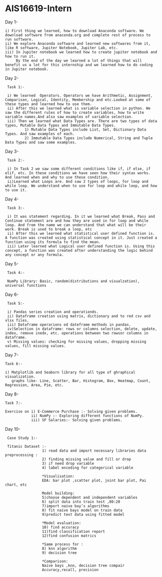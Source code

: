 # AIS16619-Intern
Day 1-
 
    i) First thing we learned, how to download Anaconda software. We download software from anaconda.org and complete rest of process to run software.
    ii) We explore Anaconda software and learned new softwares from it, like R software, Jupiter Notebook, Jupiter Lab, etc. 
    iii) In Jupiter notebook we learned how to create jupiter notebook and how to run it.
         By the end of the day we learned a lot of things that will benefit us a lot for this internship and we learned how to do coding in Jupiter notebook.
         
Day 2-

     Task 1:-
     
     i) We learned  Operators. Operators we have Arithmetic, Assignment, Comparison, Logical, Identity, Membership and etc.Looked at some of these types and learned how to use them.
     ii) After this we learned what is variable selection in python. We saw the different rules of how to create variables, how to write variable names.And also saw examples of variable selection.
     iii) Then we learned what Data Types are. There are two types of data types, Mutable Data Types and Immutable Data Types. 
             1) Mutable Data Types include List, Set, Dictionary Data Types. And saw examples of each.
             2) Immutable Data Types include Numerical, String and Tuple Data Types and saw some examples.

Day 3-

     Task 2:-

     i) In Task 2 we saw some different conditions like if, if else, if elif, etc. In these conditions we have seen how their syntax works. And learned when and why to use these condition.
     ii)Learned what Loops are. And saw 2 types of loops, for loop and while loop. We understand when to use for loop and while loop, and how to use it.


Day 4-

     Task 3:-

     i) It was statement regarding. In it we learned what Break, Pass and Continue statement are and how they are used in for loop and while loop. And from the name we can understand that what will be their work. Break is used to break a loop, etc
     ii) After this we learned what statistical user defined function is. A function was created using statistical concept in it. Just created a function using its formula to find the mean.
     iii) Later learned what Logical user defined function is. Using this concept, a function was created after understanding the logic behind any concept or any formula.

Day 5-

     Task 4:-

     NumPy Library: Basic, random(distributions and visualzation), universal functions

Day 6-

     Task 5:-

     i) Pandas series creation and operationds.
     ii) Dataframe creation using matrix, dictionary and to red csv and xlsx files.
     iii) Dataframe operarions od dateframe methods in pandas.
     iv)Selection in dataframe: rows or columns selection, delete, update, index, remove inedx, etc. operations between two rowsor columns in dataframe.
     v) Missing values: checking for missing values, dropping missing values, fill missing values.

Day 7-

    Task 6:-

    i) Matplotlib and Seaborn library for all type of ghraphical visualization.
       graphs like- Line, Scatter, Bar, Histogram, Box, Heatmap, Count, Regression, Area, Pie, etc.

Day 8-
    
    Task 7:-

    Exercise on i) E-Commerce Purchase :- Solving given problems.
                ii) NumPy :- Exploring different functions of NumPy.
                iii) SF Salaries:- Solving given problems.


Day 10-

     Case Study 1:- 

     Titanic Dataset :-
                     1) read data and import necessary libraries data preprocessing : 
                     2) finding missing value and fill or drop
                     3) if need drop variable 
                     4) label encoding for categorical variable 

                     *Visualisation:
                     EDA: bar plot ,scatter plot, joint bar plot, Pai chart, etc

                     Model building:
                     5)choose dependent and independent variables
                     6) split data into train test ,80:20
                     7)import naive bay’s algorithms 
                     8) fit naive bays model on train data
                     9)predict text data using fitted model

                     *Model evaluation: 
                     10) find accuracy 
                     11)find classification report 
                     12)find confusion matrics 

                     *Same process for :
                     8) knn algorithm 
                     9) decision tree

                     *Comparison:
                     Naive bays ,knn, decision tree compair 
                     Accuracy,recall, precision
     

